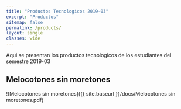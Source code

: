 ```yaml
---
title: "Productos Tecnologicos 2019-03"
excerpt: "Productos"
sitemap: false
permalink: /products/
layout: single
classes: wide
---
```


Aqui se presentan los productos tecnologicos de los estudiantes del semestre 2019-03

## Melocotones sin moretones

![Melocotones sin moretones]({{  site.baseurl  }}/docs/Melocotones sin moretones.pdf)
